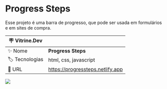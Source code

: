 # Progress Steps

Esse projeto é uma barra de progresso, que pode ser usada em formulários e em sites de compra.

| :placard: Vitrine.Dev |     |
| -------------  | --- |
| :sparkles: Nome        | **Progress Steps**
| :label: Tecnologias | html, css, javascript
| :rocket: URL         | https://progressteps.netlify.app

<!-- Inserir imagem com a #vitrinedev ao final do link -->
![](https://user-images.githubusercontent.com/72042885/206816921-95bde603-b673-4a5e-bc85-73f5b891ee08.JPG#vitrinedev)
